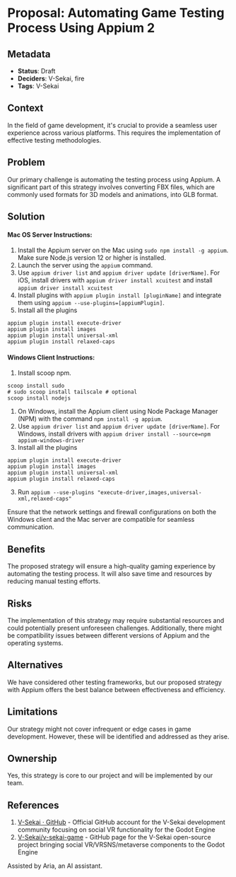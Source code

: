 # Proposal: Automating Game Testing Process Using Appium 2

## Metadata

- **Status**: Draft
- **Deciders**: V-Sekai, fire
- **Tags**: V-Sekai

## Context

In the field of game development, it's crucial to provide a seamless user experience across various platforms. This requires the implementation of effective testing methodologies.

## Problem

Our primary challenge is automating the testing process using Appium. A significant part of this strategy involves converting FBX files, which are commonly used formats for 3D models and animations, into GLB format.

## Solution

#### Mac OS Server Instructions:

1. Install the Appium server on the Mac using `sudo npm install -g appium`. Make sure Node.js version 12 or higher is installed.
2. Launch the server using the `appium` command.
3. Use `appium driver list` and `appium driver update [driverName]`. For iOS, install drivers with `appium driver install xcuitest` and install `appium driver install xcuitest`
4. Install plugins with `appium plugin install [pluginName]` and integrate them using `appium --use-plugins=[appiumPlugin]`.
2. Install all the plugins

```
appium plugin install execute-driver
appium plugin install images
appium plugin install universal-xml
appium plugin install relaxed-caps
```

#### Windows Client Instructions:

1. Install scoop npm.
```
scoop install sudo
# sudo scoop install tailscale # optional
scoop install nodejs
```
1. On Windows, install the Appium client using Node Package Manager (NPM) with the command `npm install -g appium`.
1. Use `appium driver list` and `appium driver update [driverName]`. For Windows, install drivers with `appium driver install --source=npm appium-windows-driver`
2. Install all the plugins

```
appium plugin install execute-driver
appium plugin install images
appium plugin install universal-xml
appium plugin install relaxed-caps
```
3. Run `appium --use-plugins "execute-driver,images,universal-xml,relaxed-caps"`

Ensure that the network settings and firewall configurations on both the Windows client and the Mac server are compatible for seamless communication.

## Benefits

The proposed strategy will ensure a high-quality gaming experience by automating the testing process. It will also save time and resources by reducing manual testing efforts.

## Risks

The implementation of this strategy may require substantial resources and could potentially present unforeseen challenges. Additionally, there might be compatibility issues between different versions of Appium and the operating systems.

## Alternatives

We have considered other testing frameworks, but our proposed strategy with Appium offers the best balance between effectiveness and efficiency.

## Limitations

Our strategy might not cover infrequent or edge cases in game development. However, these will be identified and addressed as they arise.

## Ownership

Yes, this strategy is core to our project and will be implemented by our team.

## References

1. [V-Sekai · GitHub](https://github.com/v-sekai) - Official GitHub account for the V-Sekai development community focusing on social VR functionality for the Godot Engine
2. [V-Sekai/v-sekai-game](https://github.com/v-sekai/v-sekai-game) - GitHub page for the V-Sekai open-source project bringing social VR/VRSNS/metaverse components to the Godot Engine

Assisted by Aria, an AI assistant.
